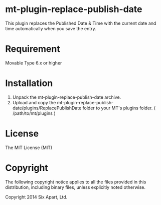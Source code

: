 # mt-plugin-replace-publish-date

This plugin replaces the Published Date & Time with the current date and time automatically when you save the entry.

# Requirement

Movable Type 6.x or higher

# Installation

1. Unpack the mt-plugin-replace-publish-date archive.
2. Upload and copy the mt-plugin-replace-publish-date/plugins/ReplacePublishDate folder to your MT's plugins folder. ( /path/to/mt/plugins )


# License

The MIT License (MIT)

# Copyright

The following copyright notice applies to all the files provided in this distribution, including binary files, unless explicitly noted otherwise.

Copyright 2014 Six Apart, Ltd.
